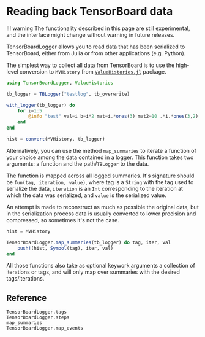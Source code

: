 # Reading back TensorBoard data

!!! warning
    The functionality described in this page are still experimental, and the
    interface might change without warning in future releases.


TensorBoardLogger allows you to read data that has been serialized to TensorBoard, either from Julia or from other applications (e.g. Python).

The simplest way to collect all data from TensorBoard is to use the high-level conversion to `MVHistory` from [`ValueHistories.jl`](https://github.com/JuliaML/ValueHistories.jl) package.

```julia
using TensorBoardLogger, ValueHistories

tb_logger = TBLogger("testlog", tb_overwrite)

with_logger(tb_logger) do
    for i=1:5
        @info "test" val=i b=i*2 mat=i.*ones(3) mat2=10 .*i.*ones(3,2)
    end
end

hist = convert(MVHistory, tb_logger)
```

Alternatively, you can use the method ```map_summaries``` to iterate a function of your choice among the data contained in a logger. This function
takes two arguments: a function and the path/`TBLogger` to the data.

The function is mapped across all logged summaries. It's signature should be
`fun(tag, iteration, value)`, where tag is a `String` with the tag used to serialize the data, `iteration` is an `Int` corresponding to the iteration at which the data was serialized, and `value` is the serialized value.

An attempt is made to reconstruct as much as possible the original data, but in the serialization process data is usually converted to lower precision and compressed, so sometimes it's not the case.

```julia
hist = MVHistory

TensorBoardLogger.map_summaries(tb_logger) do tag, iter, val
    push!(hist, Symbol(tag), iter, val)
end
```

All those functions also take as optional keywork arguments a collection of iterations or tags, and will only map over summaries with the desired tags/iterations.

## Reference

```@docs
TensorBoardLogger.tags
TensorBoardLogger.steps
map_summaries
TensorBoardLogger.map_events
```
